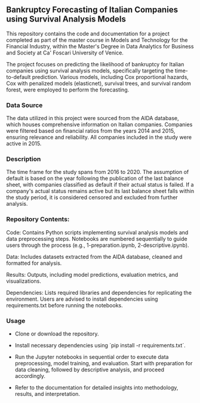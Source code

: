 ## Bankruptcy Forecasting of Italian Companies using Survival Analysis Models

This repository contains the code and documentation for a project completed as part of the master course in Models and Technology for the Financial Industry, within the Master's Degree in Data Analytics for Business and Society at Ca' Foscari University of Venice.

The project focuses on predicting the likelihood of bankruptcy for Italian companies using survival analysis models, specifically targeting the time-to-default prediction. Various models, including Cox proportional hazards, Cox with penalized models (elasticnet), survival trees, and survival random forest, were employed to perform the forecasting.


### Data Source

The data utilized in this project were sourced from the AIDA database, which houses comprehensive information on Italian companies. Companies were filtered based on financial ratios from the years 2014 and 2015, ensuring relevance and reliability. All companies included in the study were active in 2015.


### Description

The time frame for the study spans from 2016 to 2020. The assumption of default is based on the year following the publication of the last balance sheet, with companies classified as default if their actual status is failed. If a company's actual status remains active but its last balance sheet falls within the study period, it is considered censored and excluded from further analysis.


### Repository Contents:

Code: Contains Python scripts implementing survival analysis models and data preprocessing steps. Notebooks are numbered sequentially to guide users through the process (e.g., 1-preparation.ipynb, 2-descriptive.ipynb).

Data: Includes datasets extracted from the AIDA database, cleaned and formatted for analysis.

Results: Outputs, including model predictions, evaluation metrics, and visualizations.

Dependencies: Lists required libraries and dependencies for replicating the environment. Users are advised to install dependencies using requirements.txt before running the notebooks.


### Usage

- Clone or download the repository.

- Install necessary dependencies using ´pip install -r requirements.txt´.

- Run the Jupyter notebooks in sequential order to execute data preprocessing, model training, and evaluation. Start with preparation for data cleaning, followed by descriptive analysis, and proceed accordingly.

- Refer to the documentation for detailed insights into methodology, results, and interpretation.